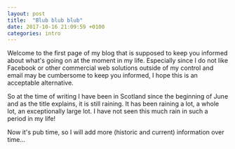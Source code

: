 ```yaml
---
layout: post
title:  "Blub blub blub"
date: 2017-10-16 21:09:59 +0100
categories: intro
---
```

Welcome to the first page of my blog that is supposed to keep you informed about what's going on at the moment in my life. Especially since I do not like Facebook or other commercial web solutions outside of my control and email may be cumbersome to keep you informed, I hope this is an acceptable alternative.

So at the time of writing I have been in Scotland since the beginning of June and as the title explains, it is still raining. It has been raining a lot, a whole lot, an exceptionally large lot. I have not seen this much rain in such a period in my life!

Now it's pub time, so I will add more (historic and current) information over time...